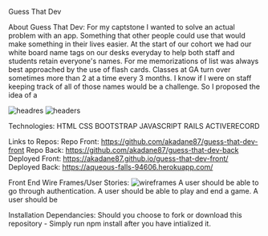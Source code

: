 Guess That Dev

About Guess That Dev:
For my captstone I wanted to solve an actual problem with an app. Something that other people could use that would make something in their lives easier. At the start of our cohort we had our white board name tags on our desks everyday to help both staff and students retain everyone's names. For me memorizations of list was always best approached by the use of flash cards. Classes at GA turn over sometimes more than 2 at a time every 3 months. I know if I were on staff keeping track of all of those names would be a challenge. So I proposed the idea of a


<img src="http://i.imgur.com/0RGOyzB.png" alt="headres">
<img src="http://i.imgur.com/wX5TywY.png" alt="headers">

Technologies:
HTML
CSS
BOOTSTRAP
JAVASCRIPT
RAILS
ACTIVERECORD

Links to Repos:
Repo Front: https://github.com/akadane87/guess-that-dev-front
Repo Back: https://github.com/akadane87/guess-that-dev-back
Deployed Front: https://akadane87.github.io/guess-that-dev-front/
Deployed Back: https://aqueous-falls-94606.herokuapp.com/


Front End Wire Frames/User Stories:
<img src="http://i.imgur.com/WzZ27yYg.jpg" alt="wireframes">
A user should be able to go through authentication.
A user should be able to play and end a game.
A user should be

Installation Dependancies:
Should you choose to fork or download this repository - Simply run npm install after you have intialized it.
